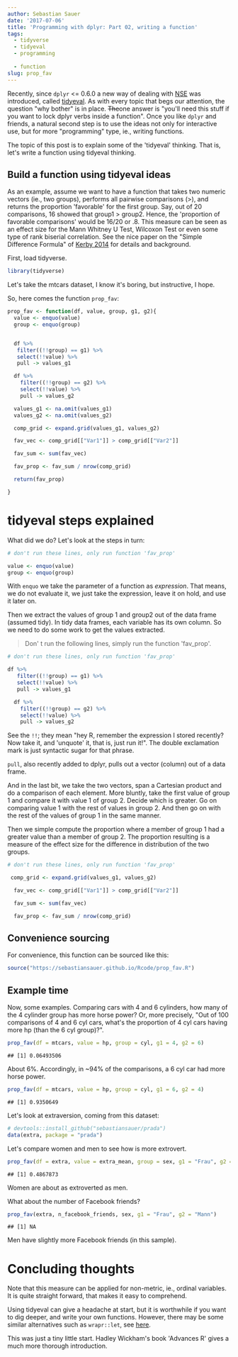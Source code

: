 ```yaml
---
author: Sebastian Sauer
date: '2017-07-06'
title: 'Programming with dplyr: Part 02, writing a function'
tags:
  - tidyverse
  - tidyeval
  - programming
  
  - function
slug: prop_fav
---
```





Recently, since `dplyr` <= 0.6.0 a new way of dealing with [NSE](http://adv-r.had.co.nz/Computing-on-the-language.html) was introduced, called [tidyeval](https://cran.r-project.org/web/packages/rlang/vignettes/tidy-evaluation.html). As with every topic that begs our attention, the question "why bother" is in place. ~~The~~one answer is "you'll need this stuff if you want to lock dplyr verbs inside a function". Once you like `dplyr` and friends, a natural second step is to use the ideas not only for interactive use, but for more "programming" type, ie., writing functions.

The topic of this post is to explain some of the 'tidyeval' thinking. That is, let's write a function using tidyeval thinking.

## Build a function using tidyeval ideas

As an example, assume we want to have a function that takes two numeric vectors (ie., two groups), performs all pairwise comparisons (>), and returns the proportion 'favorable' for the first group. Say, out of 20 comparisons, 16 showed that group1 > group2. Hence, the 'proportion of favorable comparisons' would be 16/20 or .8. This measure can be seen as an effect size for the Mann Whitney U Test, Wilcoxon Test or even some type of rank biserial correlation. See the nice paper on the "Simple Difference Formula" of [Kerby 2014](https://www.google.de/url?sa=t&rct=j&q=&esrc=s&source=web&cd=1&ved=0ahUKEwjbn4LN7vTUAhXMblAKHUP8Ca8QFggnMAA&url=http%3A%2F%2Fjournals.sagepub.com%2Fdoi%2Fpdf%2F10.2466%2F11.IT.3.1&usg=AFQjCNG4Pm-o5KhfYitW2mGF2PUa8M84KA&cad=rja) for details and background.


First, load tidyverse.


```r
library(tidyverse)
```


Let's take the mtcars dataset, I know it's boring, but instructive, I hope.


So, here comes the function `prop_fav`:


```r
prop_fav <- function(df, value, group, g1, g2){
  value <- enquo(value)
  group <- enquo(group)


  df %>%
   filter((!!group) == g1) %>%
   select(!!value) %>%
   pull -> values_g1

  df %>%
    filter((!!group) == g2) %>%
    select(!!value) %>%
    pull -> values_g2

  values_g1 <- na.omit(values_g1)
  values_g2 <- na.omit(values_g2)

  comp_grid <- expand.grid(values_g1, values_g2)

  fav_vec <- comp_grid[["Var1"]] > comp_grid[["Var2"]]

  fav_sum <- sum(fav_vec)

  fav_prop <- fav_sum / nrow(comp_grid)

  return(fav_prop)

}
```


# tidyeval steps explained


What did we do? Let's look at the steps in turn:


```r
# don't run these lines, only run function 'fav_prop'

value <- enquo(value)
group <- enquo(group)
```

With `enquo` we take the parameter of a function as *expression*. That means, we do not evaluate it, we just take the expression, leave it on hold, and use it later on.

Then we extract the values of group 1 and group2 out of the data frame (assumed tidy). In tidy data frames, each variable has its own column. So we need to do some work to get the values extracted.

>   Don' t run the following lines, simply run the function 'fav_prop'.


```r
# don't run these lines, only run function 'fav_prop'

df %>%
   filter((!!group) == g1) %>%
   select(!!value) %>%
   pull -> values_g1

  df %>%
    filter((!!group) == g2) %>%
    select(!!value) %>%
    pull -> values_g2
```

See the `!!`; they mean "hey R, remember the expression I stored recently? Now take it, and 'unquote' it, that is, just run it!". The double exclamation mark is just syntactic sugar for that phrase.

`pull`, also recently added to dplyr, pulls out a vector (column) out of a data frame.

And in the last bit, we take the two vectors, span a Cartesian product and do a comparison of each element. More bluntly, take the first value of group 1 and compare it with value 1 of group 2. Decide which is greater. Go on comparing value 1 with the rest of values in group 2. And then go on with the rest of the values of group 1 in the same manner.

Then we simple compute the proportion where a member of group 1 had a greater value than a member of group 2. The proportion resulting is a measure of the effect size for the difference in distribution of the two groups.


```r
# don't run these lines, only run function 'fav_prop'

 comp_grid <- expand.grid(values_g1, values_g2)

  fav_vec <- comp_grid[["Var1"]] > comp_grid[["Var2"]]

  fav_sum <- sum(fav_vec)

  fav_prop <- fav_sum / nrow(comp_grid)
```


## Convenience sourcing

For convenience, this function can be sourced like this:


```r
source("https://sebastiansauer.github.io/Rcode/prop_fav.R")
```

## Example time

Now, some examples. Comparing cars with 4 and 6 cylinders, how many of the 4 cylinder group has more horse power? Or, more precisely, "Out of 100 comparisons of 4 and 6 cyl cars, what's the proportion of 4 cyl cars having more hp (than the 6 cyl group)?".


```r
prop_fav(df = mtcars, value = hp, group = cyl, g1 = 4, g2 = 6)
```

```
## [1] 0.06493506
```

About 6%. Accordingly, in ~94% of the comparisons, a 6 cyl car had more horse power.


```r
prop_fav(df = mtcars, value = hp, group = cyl, g1 = 6, g2 = 4)
```

```
## [1] 0.9350649
```


Let's look at extraversion, coming from this dataset:


```r
# devtools::install_github("sebastiansauer/prada")
data(extra, package = "prada")
```

Let's compare women and men to see how is more extrovert.


```r
prop_fav(df = extra, value = extra_mean, group = sex, g1 = "Frau", g2 = "Mann")
```

```
## [1] 0.4867873
```

Women are about as extroverted as men.


What about the number of Facebook friends?


```r
prop_fav(extra, n_facebook_friends, sex, g1 = "Frau", g2 = "Mann")
```

```
## [1] NA
```

Men have slightly more Facebook friends (in this sample).


# Concluding thoughts
Note that this measure can be applied for non-metric, ie., ordinal variables. It is quite straight forward, that makes it easy to comprehend.

Using tidyeval can give a headache at start, but it is worthwhile if you want to dig deeper, and write your own functions. However, there may be some similar alternatives such as `wrapr::let`, see [here](http://www.win-vector.com/blog/2017/05/why-to-use-wraprlet/).

This was just a tiny little start. Hadley Wickham's book 'Advances R' gives a much more thorough introduction.

